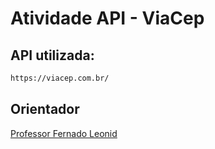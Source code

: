 # Atividade API - ViaCep

## API utilizada:

```bash
https://viacep.com.br/
```

## Orientador
[Professor Fernado Leonid](https://github.com/fernandoleonid)

